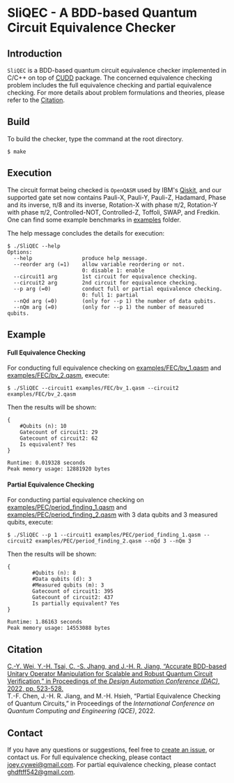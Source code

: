 # SliQEC - A BDD-based Quantum Circuit Equivalence Checker

## Introduction
`SliQEC` is a BDD-based quantum circuit equivalence checker implemented in C/C++ on top of [CUDD](http://web.mit.edu/sage/export/tmp/y/usr/share/doc/polybori/cudd/cuddIntro.html) package. 
The concerned equivalence checking problem includes the full equivalence checking and partial equivalence checking.
For more details about problem formulations and theories, please refer to the [Citation](##Citation).

## Build
To build the checker, type the command at the root directory.
```
$ make
```

## Execution
The circuit format being checked is `OpenQASM` used by IBM's [Qiskit](https://github.com/Qiskit/qiskit), and our supported gate set now contains Pauli-X, Pauli-Y, Pauli-Z, Hadamard, Phase and its inverse, π/8 and its inverse, Rotation-X with phase π/2, Rotation-Y with phase π/2, Controlled-NOT, Controlled-Z, Toffoli, SWAP, and Fredkin. One can find some example benchmarks in [examples](https://github.com/NTU-ALComLab/SliQEC/tree/main/examples) folder.

The help message concludes the details for execution:

``` 
$ ./SliQEC --help
Options:
  --help                produce help message.
  --reorder arg (=1)    allow variable reordering or not.
                        0: disable 1: enable
  --circuit1 arg        1st circuit for equivalence checking.
  --circuit2 arg        2nd circuit for equivalence checking.
  --p arg (=0)          conduct full or partial equivalence checking.
                        0: full 1: partial
  --nQd arg (=0)        (only for --p 1) the number of data qubits.
  --nQm arg (=0)        (only for --p 1) the number of measured qubits.
```

## Example
#### Full Equivalence Checking
For conducting full equivalence checking on [examples/FEC/bv_1.qasm](https://github.com/NTU-ALComLab/SliQEC/blob/main/examples/FEC/bv_1.qasm) and [examples/FEC/bv_2.qasm](https://github.com/NTU-ALComLab/SliQEC/blob/main/examples/FEC/bv_2.qasm), execute:
``` commandline
$ ./SliQEC --circuit1 examples/FEC/bv_1.qasm --circuit2 examples/FEC/bv_2.qasm
```
Then the results will be shown:
``` 
{
	#Qubits (n): 10
	Gatecount of circuit1: 29
	Gatecount of circuit2: 62
	Is equivalent? Yes
}

Runtime: 0.019328 seconds
Peak memory usage: 12881920 bytes
```

#### Partial Equivalence Checking
For conducting partial equivalence checking on [examples/PEC/period_finding_1.qasm](https://github.com/NTU-ALComLab/SliQEC/blob/main/examples/PEC/period_finding_1.qasm) and [examples/PEC/period_finding_2.qasm](https://github.com/NTU-ALComLab/SliQEC/blob/main/examples/PEC/period_finding_2.qasm) with 3 data qubits and 3 measured qubits, execute:
``` commandline
$ ./SliQEC --p 1 --circuit1 examples/PEC/period_finding_1.qasm --circuit2 examples/PEC/period_finding_2.qasm --nQd 3 --nQm 3
```
Then the results will be shown:
``` 
{
        #Qubits (n): 8
        #Data qubits (d): 3
        #Measured qubits (m): 3
        Gatecount of circuit1: 395
        Gatecount of circuit2: 437
        Is partially equivalent? Yes
}

Runtime: 1.86163 seconds
Peak memory usage: 14553088 bytes
```

## Citation
<summary>
    <a href="https://doi.org/10.1145/3489517.3530481">C.-Y. Wei, Y.-H. Tsai, C. -S. Jhang, and J.-H. R. Jiang, “Accurate BDD-based Unitary Operator Manipulation for Scalable and Robust Quantum Circuit Verification,” in Proceedings of the <em>Design Automation Conference (DAC)</em>, 2022, pp. 523-528. </a>
</summary>
<summary>
T.-F. Chen, J.-H. R. Jiang, and M.-H. Hsieh, “Partial Equivalence Checking of Quantum Circuits,” in Proceedings of the <em>International Conference on Quantum Computing and Engineering (QCE)</em>, 2022.
</summary>

## Contact
If you have any questions or suggestions, feel free to [create an issue](https://github.com/NTU-ALComLab/SliQEC/issues), or contact us.
For full equivalence checking, please contact joey.cywei@gmail.com.
For partial equivalence checking, please contact  ghdftff542@gmail.com.
